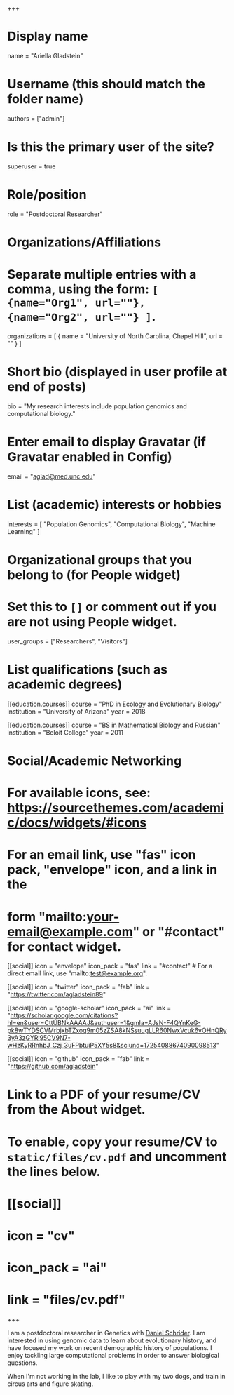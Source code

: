 +++
# Display name
name = "Ariella Gladstein"

# Username (this should match the folder name)
authors = ["admin"]

# Is this the primary user of the site?
superuser = true

# Role/position
role = "Postdoctoral Researcher"

# Organizations/Affiliations
#   Separate multiple entries with a comma, using the form: `[ {name="Org1", url=""}, {name="Org2", url=""} ]`.
organizations = [ { name = "University of North Carolina, Chapel Hill", url = "" } ]

# Short bio (displayed in user profile at end of posts)
bio = "My research interests include population genomics and computational biology."

# Enter email to display Gravatar (if Gravatar enabled in Config)
email = "aglad@med.unc.edu"

# List (academic) interests or hobbies
interests = [
  "Population Genomics",
  "Computational Biology",
  "Machine Learning"
]

# Organizational groups that you belong to (for People widget)
#   Set this to `[]` or comment out if you are not using People widget.
user_groups = ["Researchers", "Visitors"]

# List qualifications (such as academic degrees)
[[education.courses]]
  course = "PhD in Ecology and Evolutionary Biology"
  institution = "University of Arizona"
  year = 2018


[[education.courses]]
  course = "BS in Mathematical Biology and Russian"
  institution = "Beloit College"
  year = 2011

# Social/Academic Networking
# For available icons, see: https://sourcethemes.com/academic/docs/widgets/#icons
#   For an email link, use "fas" icon pack, "envelope" icon, and a link in the
#   form "mailto:your-email@example.com" or "#contact" for contact widget.

[[social]]
  icon = "envelope"
  icon_pack = "fas"
  link = "#contact"  # For a direct email link, use "mailto:test@example.org".

[[social]]
  icon = "twitter"
  icon_pack = "fab"
  link = "https://twitter.com/agladstein89"

[[social]]
  icon = "google-scholar"
  icon_pack = "ai"
  link = "https://scholar.google.com/citations?hl=en&user=CttUBNkAAAAJ&authuser=1&gmla=AJsN-F4QYnKeG-pk8wTYDSCVMrbjxbTZxoq9m05zZSA8kNSsuugLLR60NwxVcuk6vOHnQRy3yA3zGYRl95CV9N7-wHzKyRRnhbJ_Czj_3uFPbtuiP5XY5s8&sciund=17254088674090098513"

[[social]]
  icon = "github"
  icon_pack = "fab"
  link = "https://github.com/agladstein"

# Link to a PDF of your resume/CV from the About widget.
# To enable, copy your resume/CV to `static/files/cv.pdf` and uncomment the lines below.
# [[social]]
#   icon = "cv"
#   icon_pack = "ai"
#   link = "files/cv.pdf"

+++

I am a postdoctoral researcher in Genetics with [Daniel Schrider](https://www.schriderlab.org/).
I am interested in using genomic data to learn about evolutionary history, 
and have focused my work on recent demographic history of populations. 
I enjoy tackling large computational problems in order to answer biological questions.

When I'm not working in the lab, I like to play with my two dogs, and train in circus arts and figure skating.
